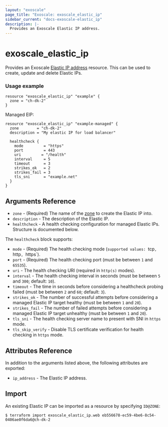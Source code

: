 ```yaml
---
layout: "exoscale"
page_title: "Exoscale: exoscale_elastic_ip"
sidebar_current: "docs-exoscale-elastic_ip"
description: |-
  Provides an Exoscale Elastic IP address.
---
```


# exoscale\_elastic_ip

Provides an Exoscale [Elastic IP address][eip-doc] resource. This can be used to create, update and delete Elastic IPs.


### Usage example

```hcl
resource "exoscale_elastic_ip" "example" {
  zone = "ch-dk-2"
}
```

Managed EIP:

```hcl
resource "exoscale_elastic_ip" "example-managed" {
  zone        = "ch-dk-2"
  description = "My elastic IP for load balancer"
  
  healthcheck {
    mode         = "https"
    port         = 443
    uri         = "/health"
    interval     = 5
    timeout      = 3
    strikes_ok   = 2
    strikes_fail = 3
    tls_sni      = "example.net"
  }
}
```


## Arguments Reference

* `zone` - (Required) The name of the [zone][zone] to create the Elastic IP into.
* `description` - The description of the Elastic IP.
* `healthcheck` - A health checking configuration for managed Elastic IPs. Structure is documented below.

The `healthcheck` block supports:

* `mode` - (Required) The health checking mode (`supported values: `tcp`, `http`, `https`).
* `port` - (Required) The health checking port (must be between `1` and `65535`).
* `uri` - The health checking URI (required in `http(s)` modes).
* `interval` - The health checking interval in seconds (must be between `5` and `300`; default: `10`).
* `timeout` - The time in seconds before considering a healthcheck probing failed (must be between `2` and `60`; default: `3`).
* `strikes_ok` - The number of successful attempts before considering a managed Elastic IP target healthy (must be between `1` and `20`).
* `strikes_fail` - The number of failed attempts before considering a managed Elastic IP target unhealthy (must be between `1` and `20`).
* `tls_sni` - The health checking server name to present with SNI in `https` mode.
* `tls_skip_verify` - Disable TLS certificate verification for health checking in `https` mode.


## Attributes Reference

In addition to the arguments listed above, the following attributes are exported:

* `ip_address` - The Elastic IP address.


## Import

An existing Elastic IP can be imported as a resource by specifying `ID@ZONE`:

```console
$ terraform import exoscale_elastic_ip.web eb556678-ec59-4be6-8c54-0406ae0f6da6@ch-dk-2
```


[eip-doc]: https://community.exoscale.com/documentation/compute/eip/
[zone]: https://www.exoscale.com/datacenters/
